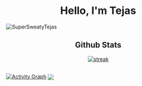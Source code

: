 <h1 align="center">Hello, I'm Tejas</h1>
<p align="left"> <img src="https://komarev.com/ghpvc/?username=YashSaini99&label=Profile%20views&color=0e75b6&style=flat" alt="SuperSweatyTejas" /> </p>


<h2 align="center">Github Stats</h2>

<p align="center">
    <a href="https://github.com/SuperSweatyTejas">
        <img title="stats" alt="streak" src="https://github-readme-streak-stats.herokuapp.com/?user=SuperSweatyTejas&theme=dark&hide_border=true&stroke=f53b3b"/>
    </a>
</p><br>
<a href="https://github.com/SuperSweatyTejas"><img alt="Activity Graph" src="https://activity-graph.herokuapp.com/graph?username=SuperSweatyTejas&bg_color=0D1117&color=eca15b&line=eca15b&point=FFFFFF&hide_border=true" /></a>
 <img align="center" src="https://github-readme-stats.vercel.app/api/top-langs/?username=SuperSweatyTejas&layout=compact&theme=tokyonight" />
